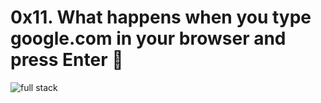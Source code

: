 # 0x11. What happens when you type google.com in your browser and press Enter 🤔

<img src="https://s3.amazonaws.com/intranet-projects-files/holbertonschool-sysadmin_devops/298/aJPw3mw.jpg" alt="full stack" />

